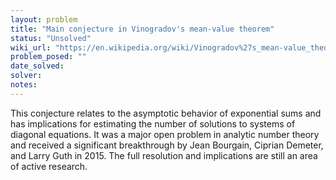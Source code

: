 ```yaml
---
layout: problem
title: "Main conjecture in Vinogradov's mean-value theorem"
status: "Unsolved"
wiki_url: "https://en.wikipedia.org/wiki/Vinogradov%27s_mean-value_theorem"
problem_posed: ""
date_solved:
solver:
notes:
---
```

This conjecture relates to the asymptotic behavior of exponential sums and has implications for estimating the number of solutions to systems of diagonal equations. It was a major open problem in analytic number theory and received a significant breakthrough by Jean Bourgain, Ciprian Demeter, and Larry Guth in 2015. The full resolution and implications are still an area of active research.